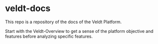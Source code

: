 # veldt-docs

This repo is a repository of the docs of the Veldt Platform. 

Start with the Veldt-Overview to get a sense of the platform objective and features before analyzing specific features. 


 
